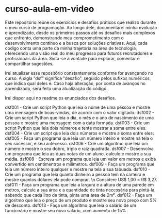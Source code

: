 # curso-aula-em-video
Este repositório reúne os exercícios e desafios práticos que realizo durante o meu curso de programação. Ao longo dele, documentarei minha evolução e aprendizado, desde os primeiros passos até os desafios mais complexos que enfrento, demonstrando meu comprometimento com o desenvolvimento contínuo e a busca por soluções criativas.
Aqui, cada código conta uma parte da minha trajetória na área de tecnologia, oferecendo uma visão real do meu progresso para futuros recrutadores e profissionais da área. Sinta-se à vontade para explorar, comentar e compartilhar sugestões.

Irei atualizar esse repositório constantemente conforme for avançando no curso.
A sigla "dsf" significa "desafio", seguido pelos sufixos numéricos, que indica qual deles é.
Caso haja alteração, por conta de avanços no aprendizado, será feito uma atualização do código.

Irei dispor aqui no readme os enunciados dos desafios.

dsf001 - Crie um script Python que leia o nome de uma pessoa e mostre uma mensagem de boas-vindas, de acordo com o valor digitado.
dsf002 - Crie um script Python que leia o dia, o mês e o ano de nascimento de uma pessoa e mostre uma mensagem com a data formada.
dsf003 - Crie um script Python que leia dois números e tente mostrar a soma entre eles.
dsf004 - Crie um script que leia dois números e mostre a soma entre eles: 
dsf005 - Faça um programa que leia um número inteiro e mostre na tela o seu sucessor, e seu antecesso.
dsf006 - Crie um algoritmo que leia um número e mostre o seu dobro, triplo e raiz quadrada.
dsf007 - Desenvolva um programa que leia as duas notas de um aluno, calcule e mostre a sua média.
dsf008 - Escreva um programa que leia um valor em metros e exiba convertido em centimentros e milimetros.
dsf009 - Faça um programa que leia um número inteiro qualquer e mostre na tela a sua tabuada.
dsf010 - Crie um programa que leia quanto dinheiro a pessoa tem na carteira e mostre quantos dólares ela pode comprar. \n Considere US$ 1,00 = R$ 3,27.
dsf011 - Faça um programa que leia a largura e a altura de uma parede em metros, calcule a sua área e a quantidade de tinta necessária para pintá-la, sabendo que cada litro de tinta, pinta uma área de 2m².
dsf012 - Faça um algoritmo que leia o preço de um produto e mostre seu novo preço com 5% de desconto.
dsf013 - Faça um algoritmo que leia o salário de um funcionário e mostre seu novo salário, com aumento de 15%
